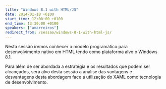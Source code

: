 ```yaml
---
title: "Windows 8.1 with HTML/JS"
date: 2014-01-18 +0100
start_time: 12:00:00 +0100
end_time: 13:30:00 +0100
speakers: ["amarreiros"]
redirect_from: /sessao/windows-8-1-with-html-js/
---
```

Nesta sessão iremos conhecer o modelo programático para desenvolvimento nativo em HTML tendo como plataforma alvo o Windows 8.1.

Para além de ser abordada a estratégia e os resultados que podem ser alcançados, será alvo desta sessão a analise das vantagens e desvantagens desta abordagem face a utilização do XAML como tecnologia de desenvolvimento.

